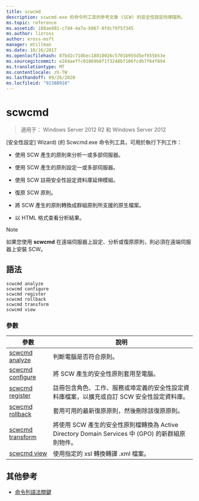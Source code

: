 ```yaml
---
title: scwcmd
description: scwcmd.exe 的命令列工具的參考文章 (SCW) 的安全性設定向導隨附。
ms.topic: reference
ms.assetid: 188ae881-c7d4-4a7a-b967-8fdc79f5f345
ms.author: lizross
author: eross-msft
manager: mtillman
ms.date: 10/16/2017
ms.openlocfilehash: 87bd2c718bec18810026c5701b955d5ef655b53e
ms.sourcegitcommit: e164aeffc01069b8f1f3248bf106fcdb7f64f894
ms.translationtype: MT
ms.contentlocale: zh-TW
ms.lasthandoff: 09/26/2020
ms.locfileid: "91388918"
---
```

# <a name="scwcmd"></a>scwcmd

> 適用于： Windows Server 2012 R2 和 Windows Server 2012

[安全性設定] Wizard)  (的 Scwcmd.exe 命令列工具，可用於執行下列工作：

- 使用 SCW 產生的原則來分析一或多部伺服器。

- 使用 SCW 產生的原則設定一或多部伺服器。

- 使用 SCW 註冊安全性設定資料庫延伸模組。

- 復原 SCW 原則。

- 將 SCW 產生的原則轉換成群組原則所支援的原生檔案。

- 以 HTML 格式查看分析結果。

> [!NOTE]
> 如果您使用 **scwcmd** 在遠端伺服器上設定、分析或復原原則，則必須在遠端伺服器上安裝 SCW。

## <a name="syntax"></a>語法

```
scwcmd analyze
scwcmd configure
scwcmd register
scwcmd rollback
scwcmd transform
scwcmd view
```

### <a name="parameters"></a>參數

| 參數 | 說明 |
|--|--|
| [scwcmd analyze](scwcmd-analyze.md) | 判斷電腦是否符合原則。 |
| [scwcmd configure](scwcmd-configure.md) | 將 SCW 產生的安全性原則套用至電腦。|
| [scwcmd register](scwcmd-register.md) | 註冊包含角色、工作、服務或埠定義的安全性設定資料庫檔案，以擴充或自訂 SCW 安全性設定資料庫。 |
| [scwcmd rollback](scwcmd-rollback.md) | 套用可用的最新復原原則，然後刪除該復原原則。 |
| [scwcmd transform](scwcmd-transform.md) | 將使用 SCW 產生的安全性原則檔轉換為 Active Directory Domain Services 中 (GPO) 的新群組原則物件。 |
| [scwcmd view](scwcmd-view.md) | 使用指定的 xsl 轉換轉譯 .xml 檔案。 |

## <a name="additional-references"></a>其他參考

- [命令列語法關鍵](command-line-syntax-key.md)
